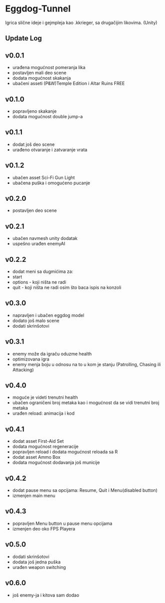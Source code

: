 # Eggdog-Tunnel
Igrica slične ideje i gejmpleja kao .kkrieger, sa drugačijim likovima. (Unity)

Update Log
----------------------------------------------------------------

v0.0.1
----------------------------------------------------------------
- urađena mogućnost pomeranja lika
- postavljen mali deo scene
- dodata mogućnost skakanja
- ubačeni asseti (P&W)Temple Edition i Altar Ruins FREE

v0.1.0
----------------------------------------------------------------
- popravljeno skakanje
- dodata mogućnost double jump-a

v0.1.1
----------------------------------------------------------------
- dodat još deo scene
- urađeno otvaranje i zatvaranje vrata

v0.1.2
----------------------------------------------------------------
- ubačen asset Sci-Fi Gun Light
- ubačena puška i omogućeno pucanje

v0.2.0
----------------------------------------------------------------
- postavljen deo scene

v0.2.1
----------------------------------------------------------------
- ubačen navmesh unity dodatak
- uspešno urađen enemyAI

v0.2.2
----------------------------------------------------------------
- dodat meni sa dugmićima za: 
 - start
 - options - koji ništa ne radi
 - quit - koji ništa ne radi osim što baca ispis na konzoli

v0.3.0
----------------------------------------------------------------
- napravljen i ubačen eggdog model
- dodato još malo scene
- dodati skrinšotovi

v0.3.1
----------------------------------------------------------------
- enemy može da igraču oduzme health
- optimizovana igra
- enemy menja boju u odnosu na to u kom je stanju (Patrolling, Chasing ili Attacking)

v0.4.0
----------------------------------------------------------------
- moguće je videti trenutni health 
- ubačen ograničeni broj metaka kao i mogućnost da se vidi trenutni broj metaka
- urađen reload: animacija i kod

v0.4.1
----------------------------------------------------------------
- dodat asset First-Aid Set
- dodata mogućnost regeneracije
- popravljen reload i dodata mogućnost reloada sa R
- dodat asset Ammo Box
- dodata mogućnost dodavanja još municije

v0.4.2
----------------------------------------------------------------
- dodat pause menu sa opcijama: Resume, Quit i Menu(disabled button)
- izmenjen main menu

v0.4.3
----------------------------------------------------------------
- popravljen Menu button u pause menu opcijama
- izmenjen deo oko FPS Playera

v0.5.0
----------------------------------------------------------------
- dodati skrinšotovi
- dodata još jedna puška
- urađen weapon switching

v0.6.0
----------------------------------------------------------------
- još enemy-ja i kitova sam dodao
